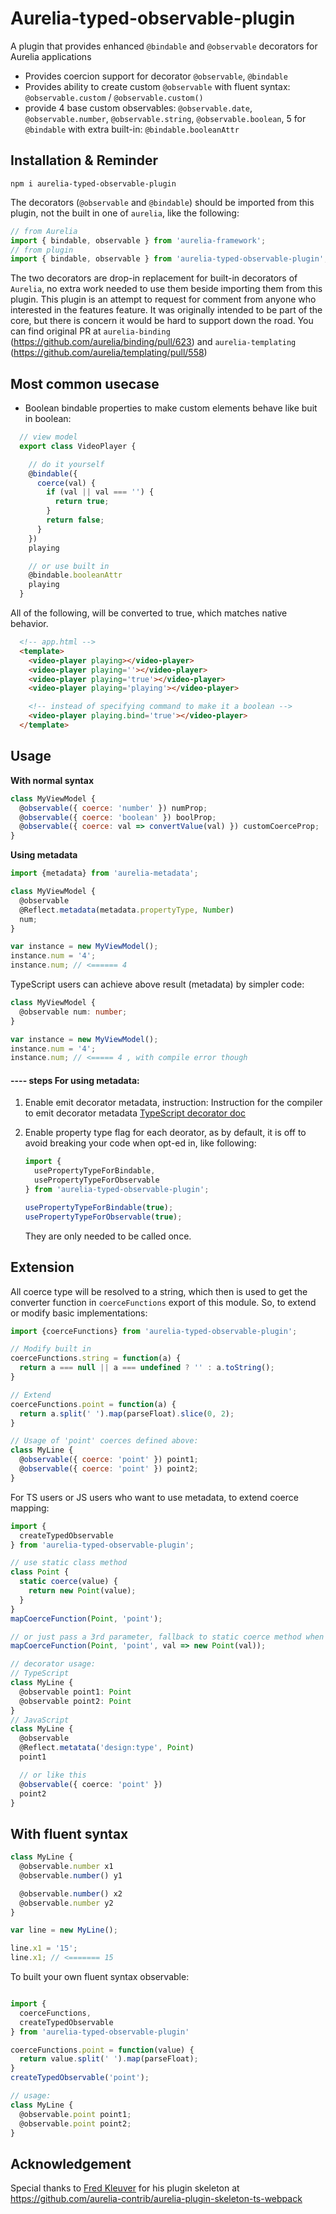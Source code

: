 # Aurelia-typed-observable-plugin

A plugin that provides enhanced `@bindable` and `@observable` decorators for Aurelia applications

  * Provides coercion support for decorator `@observable`, `@bindable`
  * Provides ability to create custom `@observable` with fluent syntax: `@observable.custom` / `@observable.custom()`
  * provide 4 base custom observables: `@observable.date`, `@observable.number`, `@observable.string`, `@observable.boolean`, 5 for `@bindable` with extra built-in: `@bindable.booleanAttr`

## Installation & Reminder

```
npm i aurelia-typed-observable-plugin
```

The decorators (`@observable` and `@bindable`) should be imported from this plugin, not the built in one of `aurelia`, like the following:

```js
// from Aurelia
import { bindable, observable } from 'aurelia-framework';
// from plugin
import { bindable, observable } from 'aurelia-typed-observable-plugin';
```

The two decorators are drop-in replacement for built-in decorators of `Aurelia`, no extra work needed to use them beside importing them from this plugin.
This plugin is an attempt to request for comment from anyone who interested in the features feature. It was originally intended to be part of the core, but
there is concern it would be hard to support down the road. You can find original PR at `aurelia-binding` (https://github.com/aurelia/binding/pull/623) and `aurelia-templating` (https://github.com/aurelia/templating/pull/558)

## Most common usecase

  * Boolean bindable properties to make custom elements behave like buit in boolean:

  ```js
    // view model
    export class VideoPlayer {

      // do it yourself
      @bindable({
        coerce(val) {
          if (val || val === '') {
            return true;
          }
          return false;
        }
      })
      playing

      // or use built in
      @bindable.booleanAttr
      playing
    }
  ```

  All of the following, will be converted to true, which matches native behavior.

  ```html
    <!-- app.html -->
    <template>
      <video-player playing></video-player>
      <video-player playing=''></video-player>
      <video-player playing='true'></video-player>
      <video-player playing='playing'></video-player>

      <!-- instead of specifying command to make it a boolean -->
      <video-player playing.bind='true'></video-player>
    </template>
  ```

## Usage

**With normal syntax**

```js
class MyViewModel {
  @observable({ coerce: 'number' }) numProp;
  @observable({ coerce: 'boolean' }) boolProp;
  @observable({ coerce: val => convertValue(val) }) customCoerceProp;
}
```

**Using metadata**

```js
import {metadata} from 'aurelia-metadata';

class MyViewModel {
  @observable
  @Reflect.metadata(metadata.propertyType, Number)
  num;
}

var instance = new MyViewModel();
instance.num = '4';
instance.num; // <====== 4
```

TypeScript users can achieve above result (metadata) by simpler code:

```ts
class MyViewModel {
  @observable num: number;
}

var instance = new MyViewModel();
instance.num = '4';
instance.num; // <===== 4 , with compile error though
```

#### ---- steps **For using metadata**:

  1. Enable emit decorator metadata, instruction: Instruction for the compiler to emit decorator metadata [TypeScript decorator doc](https://www.typescriptlang.org/docs/handbook/decorators.html)

  2. Enable property type flag for each deorator, as by default, it is off to avoid breaking your code when opt-ed in, like following:

      ```js
      import {
        usePropertyTypeForBindable,
        usePropertyTypeForObservable
      } from 'aurelia-typed-observable-plugin';

      usePropertyTypeForBindable(true);
      usePropertyTypeForObservable(true);
      ```

      They are only needed to be called once.


## Extension

All coerce type will be resolved to a string, which then is used to get the converter function in `coerceFunctions` export of this module. So, to extend or modify basic implementations:

```js
import {coerceFunctions} from 'aurelia-typed-observable-plugin';

// Modify built in
coerceFunctions.string = function(a) {
  return a === null || a === undefined ? '' : a.toString();
}

// Extend
coerceFunctions.point = function(a) {
  return a.split(' ').map(parseFloat).slice(0, 2);
}

// Usage of 'point' coerces defined above:
class MyLine {
  @observable({ coerce: 'point' }) point1;
  @observable({ coerce: 'point' }) point2;
}
```

For TS users or JS users who want to use metadata, to extend coerce mapping:

```ts
import {
  createTypedObservable
} from 'aurelia-typed-observable-plugin';

// use static class method
class Point {
  static coerce(value) {
    return new Point(value);
  }
}
mapCoerceFunction(Point, 'point');

// or just pass a 3rd parameter, fallback to static coerce method when 3rd param omitted:
mapCoerceFunction(Point, 'point', val => new Point(val));

// decorator usage:
// TypeScript
class MyLine {
  @observable point1: Point
  @observable point2: Point
}
// JavaScript
class MyLine {
  @observable
  @Reflect.metatata('design:type', Point)
  point1

  // or like this
  @observable({ coerce: 'point' })
  point2
}
```

## With fluent syntax

```js
class MyLine {
  @observable.number x1
  @observable.number() y1

  @observable.number() x2
  @observable.number y2
}

var line = new MyLine();

line.x1 = '15';
line.x1; // <======= 15
```

To built your own fluent syntax observable:

```js

import {
  coerceFunctions,
  createTypedObservable
} from 'aurelia-typed-observable-plugin'

coerceFunctions.point = function(value) {
  return value.split(' ').map(parseFloat);
}
createTypedObservable('point');

// usage:
class MyLine {
  @observable.point point1;
  @observable.point point2;
}
```

## Acknowledgement

Special thanks to [Fred Kleuver](https://github.com/fkleuver) for his plugin skeleton at https://github.com/aurelia-contrib/aurelia-plugin-skeleton-ts-webpack

